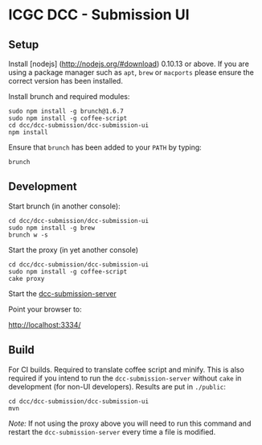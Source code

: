 ICGC DCC - Submission UI
===

Setup
---

Install [nodejs] (http://nodejs.org/#download) 0.10.13 or above. If you are using a package manager such as `apt`, `brew` or `macports` please ensure the correct version has been installed.

Install brunch and required modules:

	sudo npm install -g brunch@1.6.7 
   	sudo npm install -g coffee-script 
	cd dcc/dcc-submission/dcc-submission-ui
	npm install
	

Ensure that `brunch` has been added to your `PATH` by typing:

	brunch
	
Development
---

Start brunch (in another console):

	cd dcc/dcc-submission/dcc-submission-ui
	sudo npm install -g brew
	brunch w -s

Start the proxy (in yet another console)

	cd dcc/dcc-submission/dcc-submission-ui
	sudo npm install -g coffee-script
	cake proxy

Start the [dcc-submission-server](../dcc-submission-server/README.md)

Point your browser to:

[http://localhost:3334/](http://localhost:3334/)

	
Build
---

For CI builds. Required to translate coffee script and minify. This is also required if you intend to run the `dcc-submission-server` without `cake` in development (for non-UI developers). Results are put in `./public`:

	cd dcc/dcc-submission/dcc-submission-ui
	mvn	

*Note:* If not using the proxy above you will need to run this command and restart the `dcc-submission-server` every time a file is modified. 
